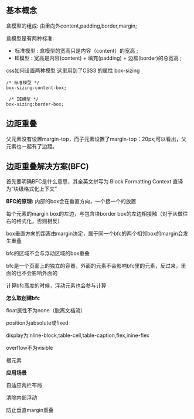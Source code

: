 ## 基本概念
  
  盒模型的组成: 由里向外content,padding,border,margin;
  
  盒模型是有两种标准:
  - 标准模型 : 盒模型的宽高只是内容（content）的宽高 ;
  - IE模型 : 宽高是内容(content) + 填充(padding) + 边框(border)的总宽高 ;
  
  
  css如何设置两种模型
  这里用到了CSS3 的属性 box-sizing
  ```
  /* 标准模型 */
  box-sizing:content-box;

   /* IE模型 */
  box-sizing:border-box;
  ```
  
  ## 边距重叠

  父元素没有设置margin-top，而子元素设置了margin-top：20px;可以看出，父元素也一起有了边距。
  
  ## 边距重叠解决方案(BFC)
  
  首先要明确BFC是什么意思，其全英文拼写为 Block Formatting Context 直译为“块级格式化上下文”
  
  **BFC的原理:**
  内部的box会在垂直方向，一个接一个的放置
  
  每个元素的margin box的左边，与包含块border box的左边相接触（对于从做往右的格式化，否则相反）
  
  box垂直方向的距离由margin决定，属于同一个bfc的两个相邻box的margin会发生重叠
  
  bfc的区域不会与浮动区域的box重叠
  
  bfc是一个页面上的独立的容器，外面的元素不会影响bfc里的元素，反过来，里面的也不会影响外面的
  
  计算bfc高度的时候，浮动元素也会参与计算
  
  
  
  **怎么取创建bfc**
  
  float属性不为none（脱离文档流）
  
  position为absolute或fixed
  
  display为inline-block,table-cell,table-caption,flex,inine-flex
  
  overflow不为visible
  
  根元素
  
  **应用场景**
  
  自适应两栏布局
  
  清除内部浮动 
  
  防止垂直margin重叠
  
